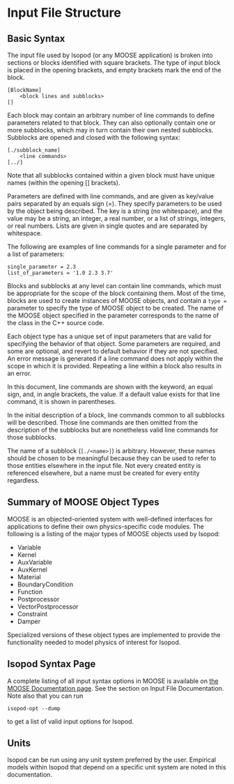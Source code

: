# Input File Structure

## Basic Syntax

The input file used by Isopod (or any MOOSE application) is broken into
sections or blocks identified with square brackets. The type of input block is
placed in the opening brackets, and empty brackets mark the end of the block.

```text
[BlockName]
    <block lines and subblocks>
[]
```

Each block may contain an arbitrary number of line commands to define
parameters related to that block. They can also optionally contain one
or more subblocks, which may in turn contain their own nested subblocks.
Subblocks are opened and closed with the following syntax:

```text
[./subblock_name]
    <line commands>
[../]
```

Note that all subblocks contained within a given block must have unique
names (within the opening [] brackets).

Parameters are defined with line commands, and are given as key/value
pairs separated by an equals sign (=). They specify parameters to be
used by the object being described.  The key is a string (no
whitespace), and the value may be a string, an integer, a real number,
or a list of strings, integers, or real numbers.  Lists are given
in single quotes and are separated by whitespace.

The following are examples of line commands for a single parameter and
for a list of parameters:

```text
single_parameter = 2.3
list_of_parameters = '1.0 2.3 3.7'
```

Blocks and subblocks at any level can contain line commands, which must
be appropriate for the scope of the block containing them. Most of the
time, blocks are used to create instances of MOOSE objects, and contain
a ```type = ``` parameter to specify the type of MOOSE object to be
created. The name of the MOOSE object specified in the parameter
corresponds to the name of the class in the C++ source code.

Each object type has a unique set of input parameters that are valid for
specifying the behavior of that object. Some parameters are required,
and some are optional, and revert to default behavior if they are not
specified.  An error message is generated if a line command does not
apply within the scope in which it is provided. Repeating a line within
a block also results in an error.

In this document, line commands are shown with the keyword, an equal
sign, and, in angle brackets, the value. If a default value exists for
that line command, it is shown in parentheses.

In the initial description of a block, line commands common to all
subblocks will be described. Those line commands are then omitted from
the description of the subblocks but are nonetheless valid line commands
for those subblocks.

The name of a subblock (`[./<name>]`) is arbitrary. However, these
names should be chosen to be meaningful because they can be used to
refer to those entities elsewhere in the input file. Not every created
entity is referenced elsewhere, but a name must be created for every
entity regardless.

## Summary of MOOSE Object Types

MOOSE is an objected-oriented system with well-defined interfaces for
applications to define their own physics-specific code modules. The
following is a listing of the major types of MOOSE objects used by Isopod:

- Variable
- Kernel
- AuxVariable
- AuxKernel
- Material
- BoundaryCondition
- Function
- Postprocessor
- VectorPostprocessor
- Constraint
- Damper

Specialized versions of these object types are implemented to provide
the functionality needed to model physics of interest for Isopod.

## Isopod Syntax Page

A complete listing of all input syntax options in MOOSE is available on
[the MOOSE Documentation page](http://mooseframework.org/documentation/).
See the section on Input File Documentation. Note also that you can run

```text
isopod-opt --dump
```

to get a list of valid input options for Isopod.

## Units

Isopod can be run using any unit system preferred by the
user. Empirical models within Isopod that depend on a specific unit
system are noted in this documentation.
